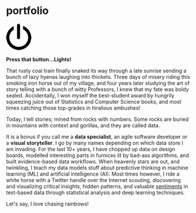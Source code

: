 # portfolio

![](/images/power-button.png)

**Press that button...Lights!**

That rusty coal train finally snaked its way through a late sunrise sending a bunch of lazy hyenas laughing into thickets. Three days of misery riding this smoking iron horse out of my village, and four years later studying the art of story telling with a bunch of witty Professors, I knew that my fate was boldy sealed. Accidentally, I won myself the best-student award by hungrily squeezing juice out of Statistics and Computer Science books, and most times catching those top-grades in hiralious ambushes!   

Today, I tell stories; mined from rocks with numbers. Some rocks are buried in mountains with context and gorillas, and they are called data. 

It is a bonus if you call me a __data specialist__, an agile software developer or a __visual storyteller__. I go by many names depending on which data store I am invading. For the last 10+ years, I have chopped up data on design boards, modelled interesting parts in furnices lit by bad-ass algorithms, and built evidence-based data workflows. When heavenly stars are out, and twinkling, I teach my data models stuff about predictive thinking in machine learning (ML) and artificial intelligence (AI). Most times however, I ride a white horse with a Twitter handle over the Internet scouting, discovering and visualizing critical insights, hidden patterns, and valuable [sentiments](sahmiye-twitter.html) in text-based data through statistical analysis and deep learning techniques. 

Let's say, I love chasing rainbows! 
